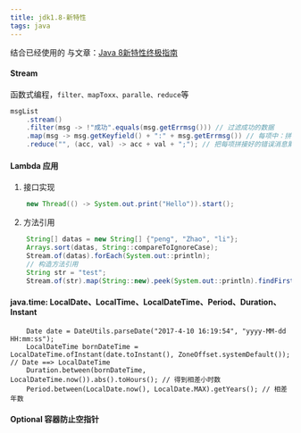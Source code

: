 ```yaml
---
title: jdk1.8-新特性
tags: java
---
```


结合已经使用的 与文章：[Java 8新特性终极指南](http://www.360doc.com/content/14/0620/11/1370831_388286071.shtml)

#### Stream
函数式编程，`filter、mapToxx、paralle、reduce`等
```java
msgList
    .stream()
    .filter(msg -> !"成功".equals(msg.getErrmsg())) // 过滤成功的数据
    .map(msg -> msg.getKeyfield() + ":" + msg.getErrmsg()) // 每项中：拼接错误字段、错误消息
    .reduce("", (acc, val) -> acc + val + ";"); // 把每项拼接好的错误消息累加成一个字符串
```

#### Lambda 应用
1. 接口实现
```java
    new Thread(() -> System.out.print("Hello")).start();
```

2. 方法引用
```java
    String[] datas = new String[] {"peng", "Zhao", "li"};
    Arrays.sort(datas, String::compareToIgnoreCase);
    Stream.of(datas).forEach(System.out::println);
    // 构造方法引用
    String str = "test";
    Stream.of(str).map(String::new).peek(System.out::println).findFirst();
```

#### java.time: LocalDate、LocalTime、LocalDateTime、Period、Duration、Instant
```
    Date date = DateUtils.parseDate("2017-4-10 16:19:54", "yyyy-MM-dd HH:mm:ss");
    LocalDateTime bornDateTime = LocalDateTime.ofInstant(date.toInstant(), ZoneOffset.systemDefault()); // Date ==> LocalDateTime
    Duration.between(bornDateTime, LocalDateTime.now()).abs().toHours(); // 得到相差小时数
    Period.between(LocalDate.now(), LocalDate.MAX).getYears(); // 相差年数
```

#### Optional 容器防止空指针